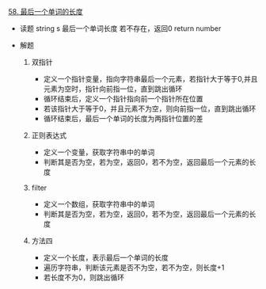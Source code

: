 [58. 最后一个单词的长度](https://leetcode-cn.com/problems/length-of-last-word/)

- 读题
   string s
   最后一个单词长度
   若不存在，返回0
   return number
   
- 解题
   1. 双指针
      - 定义一个指针变量，指向字符串最后一个元素，若指针大于等于0,并且元素为空时，指针向前指一位，直到跳出循环
      - 循环结束后，定义一个指针指向前一个指针所在位置
      - 若该指针大于等于0，并且元素不为空，则向前指一位，直到跳出循环
      - 循环结束后，最后一个单词的长度为两指针位置的差

   2. 正则表达式
      - 定义一个变量，获取字符串中的单词
      - 判断其是否为空，若为空，返回0，若不为空，返回最后一个元素的长度

   3. filter
      - 定义一个数组，获取字符串中的单词
      - 判断其是否为空，若为空，返回0，若不为空，返回最后一个元素的长度

   4. 方法四
      - 定义一个长度，表示最后一个单词的长度
      - 遍历字符串，判断该元素是否不为空，若不为空，则长度+1
      - 若长度不为0，则跳出循环